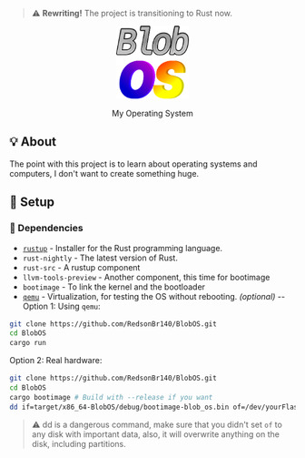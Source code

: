 > :warning: **Rewriting!** The project is transitioning to Rust now.

<p align="center">
  <img src="docs/assets/BlobOS_without_border.png" width="128" height="128"/>
</p>
<p align=center>My Operating System</p>

## 💡 About
The point with this project is to learn about operating systems and computers, I don't want to create something huge.

## 🚀 Setup
### 🧾 Dependencies
 - [`rustup`](https://rustup.rs/) - Installer for the Rust programming language.
 - `rust-nightly` - The latest version of Rust.
 - `rust-src` - A rustup component
 - `llvm-tools-preview` - Another component, this time for bootimage
 - `bootimage` - To link the kernel and the bootloader
 - [`qemu`](https://www.qemu.org/) - Virtualization, for testing the OS without rebooting. _(optional)_
--
Option 1: Using `qemu`:
```sh
git clone https://github.com/RedsonBr140/BlobOS.git
cd BlobOS
cargo run
```
Option 2: Real hardware:
```sh
git clone https://github.com/RedsonBr140/BlobOS.git
cd BlobOS
cargo bootimage # Build with --release if you want
dd if=target/x86_64-BlobOS/debug/bootimage-blob_os.bin of=/dev/yourFlashDrive status=progress
```
> ⚠️ dd is a dangerous command, make sure that you didn't set `of` to any disk with important data, also, it will overwrite anything on the disk, including partitions.
